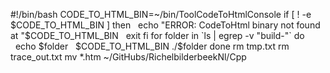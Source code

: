 \#!/bin/bash CODE\_TO\_HTML\_BIN=\~/bin/ToolCodeToHtmlConsole if \[ ! -e
\$CODE\_TO\_HTML\_BIN \] then   echo "ERROR: CodeToHtml binary not found
at "\$CODE\_TO\_HTML\_BIN   exit fi for folder in \`ls | egrep -v
"build-"\` do   echo \$folder   \$CODE\_TO\_HTML\_BIN ./\$folder done rm
tmp.txt rm trace\_out.txt mv \*.htm \~/GitHubs/RichelbilderbeekNl/Cpp
